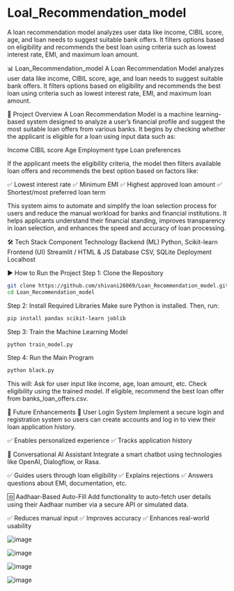 # Loal_Recommendation_model
A loan recommendation model analyzes user data like income, CIBIL score, age, and loan needs to suggest suitable bank offers. It filters options based on eligibility and recommends the best loan using criteria such as lowest interest rate, EMI, and maximum loan amount.

📊 Loan_Recommendation_model
A Loan Recommendation Model analyzes user data like income, CIBIL score, age, and loan needs to suggest suitable bank offers. It filters options based on eligibility and recommends the best loan using criteria such as lowest interest rate, EMI, and maximum loan amount.

💼 Project Overview
A Loan Recommendation Model is a machine learning-based system designed to analyze a user’s financial profile and suggest the most suitable loan offers from various banks. It begins by checking whether the applicant is eligible for a loan using input data such as:

Income
CIBIL score
Age
Employment type
Loan preferences

If the applicant meets the eligibility criteria, the model then filters available loan offers and recommends the best option based on factors like:

✅ Lowest interest rate
✅ Minimum EMI
✅ Highest approved loan amount
✅ Shortest/most preferred loan term

This system aims to automate and simplify the loan selection process for users and reduce the manual workload for banks and financial institutions. It helps applicants understand their financial standing, improves transparency in loan selection, and enhances the speed and accuracy of loan processing.

🛠️ Tech Stack
Component	Technology
Backend (ML)	Python, Scikit-learn
Frontend (UI)	Streamlit / HTML & JS
Database	CSV, SQLite
Deployment	Localhost

▶️ How to Run the Project
Step 1: Clone the Repository
```bash
git clone https://github.com/shivani26069/Loan_Recommendation_model.git
cd Loan_Recommendation_model
```
Step 2: Install Required Libraries
Make sure Python is installed. Then, run:

```bash
pip install pandas scikit-learn joblib
```
Step 3: Train the Machine Learning Model
```bash
python train_model.py
```
Step 4: Run the Main Program
```bash
python black.py
```
This will:
Ask for user input like income, age, loan amount, etc.
Check eligibility using the trained model.
If eligible, recommend the best loan offer from banks_loan_offers.csv.

🚀 Future Enhancements
🔐 User Login System
Implement a secure login and registration system so users can create accounts and log in to view their loan application history.

✅ Enables personalized experience
✅ Tracks application history

🤖 Conversational AI Assistant
Integrate a smart chatbot using technologies like OpenAI, Dialogflow, or Rasa.

✅ Guides users through loan eligibility
✅ Explains rejections
✅ Answers questions about EMI, documentation, etc.

🆔 Aadhaar-Based Auto-Fill
Add functionality to auto-fetch user details using their Aadhaar number via a secure API or simulated data.

✅ Reduces manual input
✅ Improves accuracy
✅ Enhances real-world usability

![image](https://github.com/user-attachments/assets/d1150058-5a9b-4eb5-a7cc-7e0b512b655b)

![image](https://github.com/user-attachments/assets/aabac33a-28fd-4bf4-9735-54e106c7ba93)

![image](https://github.com/user-attachments/assets/eb8bdbc2-b51f-4590-bbec-b4ab6c0516a0)

![image](https://github.com/user-attachments/assets/e751b631-5a09-4a3b-bcb8-66b0b8c347fd)



